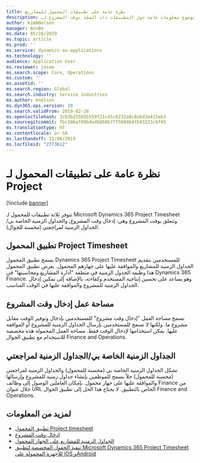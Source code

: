 ```yaml
---
title: نظرة عامة على تطبيقات المحمول للمشاريع
description: يوفر هذا الموضوع معلومات عامة حول التطبيقات ذات الصلة بوقت المشروع لـ Microsoft Dynamics 365 Project Timesheet، وإدخال وقت المشروع، و‏‫الجداول الزمنية الخاصة بي/الجداول الزمنية المتوفرة على جهاز محمول.
author: KimANelson
manager: AnnBe
ms.date: 05/28/2019
ms.topic: article
ms.prod: ''
ms.service: dynamics-ax-applications
ms.technology: ''
audience: Application User
ms.reviewer: josaw
ms.search.scope: Core, Operations
ms.custom: ''
ms.assetid: ''
ms.search.region: Global
ms.search.industry: Service industries
ms.author: knelson
ms.dyn365.ops.version: 10
ms.search.validFrom: 2019-02-28
ms.openlocfilehash: 3cb3b25503b559f21c45c0232a8c0abd3e415eb3
ms.sourcegitcommit: fbc106af09bdadb860677f590464fb93223cbf65
ms.translationtype: HT
ms.contentlocale: ar-SA
ms.lasthandoff: 11/06/2019
ms.locfileid: "2773612"
---
```

# <a name="project-mobile-applications-overview"></a>نظرة عامة على تطبيقات المحمول لـ Project

[!include [banner](../includes/banner.md)]

تتوفر ثلاثة تطبيقات للمحمول لـ Microsoft Dynamics 365 Project Timesheet وتتعلق بوقت المشروع وهي: إدخال وقت المشروع‬, والجداول الزمنية الخاصة بي/الجداول الزمنية لمراجعتي‬ (محسنة للجوال).

## <a name="project-timesheet-mobile-app"></a>تطبيق المحمول Project Timesheet

يسمح تطبيق المحمول Dynamics 365 Project Timesheet للمستخدمين بتقديم الجداول الزمنية للمشاريع والموافقة عليها على جهازهم المحمول. يعرض تطبيق المحمول هذا وظيفة الجدول الزمنية في منطقة "أدارة المشاريع ومحاسبتها" في Dynamics 365 Finance. وهو يساعد على تحسين إنتاجية المستخدم وكفاءته، بالإضافة إلى تمكين إدخال الجداول الزمنية للمشروع‬‬ والموافقة عليها في الوقت المناسب.‬

## <a name="project-time-entry-workspace"></a>مساحة عمل إدخال وقت المشروع

تسمح مساحة العمل "إدخال وقت مشروع" للمستخدمين بإدخال وتوفير الوقت مقابل مشروع ما. ولكنها لا تسمح للمستخدمين بإرسال الجداول الزمنية للمشروع أو الموافقة عليها. يمكن استخدامها لإدخال الوقت فقط. مساحة العمل المحمولة هذه مخصصة للاستخدام مع تطبيق الجوال Finance and Operations.

## <a name="my-timesheetstimesheets-for-my-review"></a>الجداول الزمنية الخاصة بي/الجداول الزمنية لمراجعتي

تشكل الجداول الزمنية الخاصة بي (محسنة للمحمول) والجداول الزمنية لمراجعتي (محسنة للمحمول) حلاً يسمح للموظفين بإنشاء جداول زمنية للمشروع وإرسالها والموافقة عليها على جهاز محمول. بإمكان العاملين الوصول إلى وظائف Finance من خلال عنوان URL الخاص بالتطبيق. لا يحتاج هذا الحل إلى تطبيق الجوال Finance and Operations.

## <a name="for-more-information"></a>لمزيد من المعلومات

- [تطبيق المحمول Project timesheet](project-timesheet.md)
- [إدخال وقت المشروع]( project-time-entry-mobile-workspace.md)
- [الجداول الزمنية للمشاريع على الجهاز المحمول](Mobile-timesheets.md)
- [تنفيذ الحقول المخصصة لتطبيق Microsoft Dynamics 365 Project Timesheet للأجهزة المحمولة على iOS وAndroid](custom-fields-mobile.md)
